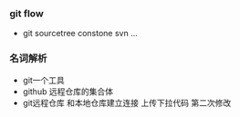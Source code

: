 ### git flow 
- git  sourcetree constone  svn ...

### 名词解析

- git一个工具
- github 远程仓库的集合体
- git远程仓库 和本地仓库建立连接 上传下拉代码    第二次修改

